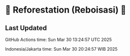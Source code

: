 
# 🌳 Reforestation (Reboisasi) 🌲

## Last Updated

GitHub Actions time: Sun Mar 30 13:24:57 UTC 2025

Indonesia/Jakarta time: Sun Mar 30 20:24:57 WIB 2025
